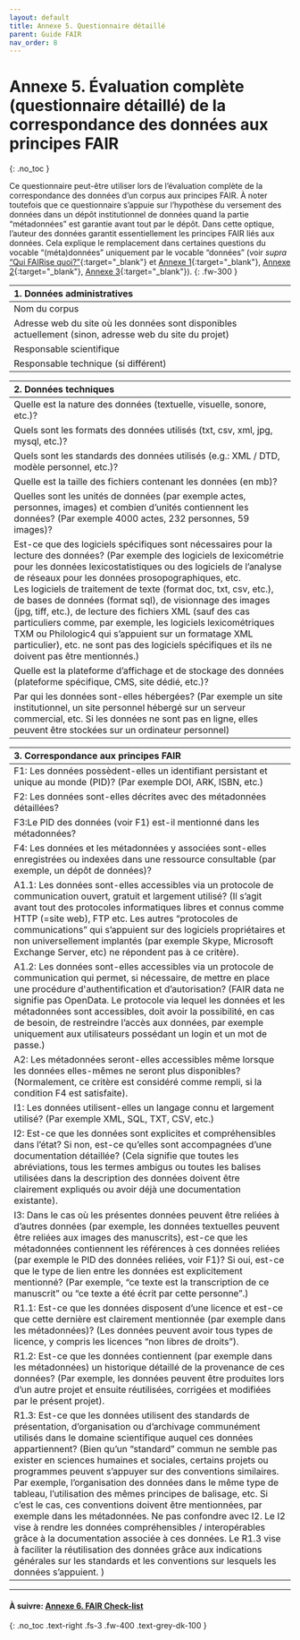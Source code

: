 ```yaml
---
layout: default
title: Annexe 5. Questionnaire détaillé
parent: Guide FAIR
nav_order: 8
---
```


# Annexe 5. Évaluation complète (questionnaire détaillé) de la correspondance des données aux principes FAIR
{: .no_toc }

Ce questionnaire peut-être utiliser lors de l’évaluation complète de la correspondance des données d’un corpus aux principes FAIR. À noter toutefois que ce questionnaire s’appuie sur l’hypothèse du versement des données dans un dépôt institutionnel de données quand la partie “métadonnées” est garantie avant tout par le dépôt. Dans cette optique, l’auteur des données garantit essentiellement les principes FAIR liés aux données. Cela explique le remplacement dans certaines questions du vocable “(méta)données” uniquement par le vocable “données” (voir _supra_ [“Qui FAIRise quoi?”](/docs/fair-guide/presentation.html#qui-fairise-quoi){:target="_blank"} et [Annexe 1](/docs/fair-guide/annexe-1){:target="_blank"}, [Annexe 2](/docs/fair-guide/annexe-2){:target="_blank"}, [Annexe 3](/docs/fair-guide/annexe-3){:target="_blank"}).
{: .fw-300 }

| 1. Données administratives  |
:-----------------------------|
| Nom du corpus   | 
| Adresse web du site où les données sont disponibles actuellement (sinon, adresse web du site du projet) | 
| Responsable scientifique   | 
| Responsable technique (si différent)   | 

| 2. Données techniques     |
:---------------------------|
|  Quelle est la nature des données (textuelle, visuelle, sonore, etc.)?  | 
|  Quels sont les formats des données utilisés (txt, csv, xml, jpg, mysql, etc.)?  | 
|  Quels sont les standards des données utilisés (e.g.: XML / DTD, modèle personnel, etc.)?  | 
|  Quelle est la taille des fichiers contenant les données (en mb)?  | 
|  Quelles sont les unités de données (par exemple actes, personnes, images) et combien d’unités contiennent les données? <span class="further-description"> (Par exemple 4000 actes, 232 personnes, 59 images)?</span>  | 
|  Est-ce que des logiciels spécifiques sont nécessaires pour la lecture des données? <span class="further-description"> (Par exemple des logiciels de lexicométrie pour les données lexicostatistiques ou des logiciels de l’analyse de réseaux pour les données prosopographiques, etc. <br/>Les logiciels de traitement de texte (format doc, txt, csv, etc.), de bases de données (format sql), de visionnage des images (jpg, tiff, etc.), de lecture des fichiers XML (sauf des cas particuliers comme, par exemple, les logiciels lexicométriques TXM ou Philologic4 qui s’appuient sur un formatage XML particulier), etc. ne sont pas des logiciels spécifiques et ils ne doivent pas être mentionnés.)</span>  | 
|  Quelle est la plateforme d’affichage et de stockage des données (plateforme spécifique, CMS, site dédié, etc.)?  | 
|  Par qui les données sont-elles hébergées? <span class="further-description">(Par exemple un site institutionnel, un site personnel hébergé sur un serveur commercial, etc. Si les données ne sont pas en ligne, elles peuvent être stockées sur un ordinateur personnel)</span>  | 

| 3. Correspondance aux principes FAIR     |
:------------------------------------------|
| F1: Les données possèdent-elles un identifiant persistant et unique au monde (PID)? <span class="further-description">(Par exemple DOI, ARK, ISBN, etc.)</span>   | 
| F2: Les données sont-elles décrites avec des métadonnées détaillées?   | 
| F3:Le PID des données (voir F1) est-il mentionné dans les métadonnées?    | 
| F4: Les données et les métadonnées y associées sont-elles enregistrées ou indexées dans une ressource consultable (par exemple, un dépôt de données)?   | 
| A1.1: Les données sont-elles accessibles via un protocole de communication ouvert, gratuit et largement utilisé? <span class="further-description">(Il s’agit avant tout des protocoles informatiques libres et connus comme HTTP (=site web), FTP etc. Les autres “protocoles de communications” qui s’appuient sur des logiciels propriétaires et non universellement implantés (par exemple Skype, Microsoft Exchange Server, etc) ne répondent pas à ce critère).</span>   | 
| A1.2: Les données sont-elles accessibles via un protocole de communication qui permet, si nécessaire, de mettre en place une procédure d'authentification et d’autorisation? <span class="further-description">(FAIR data ne signifie pas OpenData. Le protocole via lequel les données et les métadonnées sont accessibles, doit avoir la possibilité, en cas de besoin, de restreindre l’accès aux données, par exemple uniquement aux utilisateurs possédant un login et un mot de passe.)</span>   | 
| A2: Les métadonnées seront-elles accessibles même lorsque les données elles-mêmes ne seront plus disponibles? <span class="further-description">(Normalement, ce critère est considéré comme rempli, si la condition F4 est satisfaite).</span>   | 
| I1: Les données utilisent-elles un langage connu et largement utilisé? <span class="further-description">(Par exemple XML, SQL, TXT, CSV, etc.)</span>   | 
| I2: Est-ce que les données sont explicites et compréhensibles dans l’état? Si non, est-ce qu’elles sont accompagnées d’une documentation détaillée? <span class="further-description">(Cela signifie que toutes les abréviations, tous les termes ambigus ou toutes les balises utilisées dans la description des données doivent être clairement expliqués ou avoir déjà une documentation existante).</span>   | 
| I3: Dans le cas où les présentes données peuvent être reliées à d’autres données (par exemple, les données textuelles peuvent être reliées aux images des manuscrits), est-ce que les métadonnées contiennent les références à ces données reliées (par exemple le PID des données reliées, voir F1)? Si oui, est-ce que le type de lien entre les données est explicitement mentionné? (Par exemple, “ce texte est la transcription de ce manuscrit” ou “ce texte a été écrit par cette personne”.)   | 
| R1.1: Est-ce que les données disposent d’une licence et est-ce que cette dernière est clairement mentionnée (par exemple dans les métadonnées)? <span class="further-description">(Les données peuvent avoir tous types de licence, y compris les licences “non libres de droits”).</span>   | 
| R1.2: Est-ce que les données contiennent (par exemple dans les métadonnées) un historique détaillé de la provenance de ces données? <span class="further-description">(Par exemple, les données peuvent être produites lors d’un autre projet et ensuite réutilisées, corrigées et modifiées par le présent projet).</span>   | 
| R1.3: Est-ce que les données utilisent des standards de présentation, d’organisation ou d’archivage communément utilisés dans le domaine scientifique auquel ces données appartiennent? <span class="further-description">(Bien qu’un “standard” commun ne semble pas exister en sciences humaines et sociales, certains projets ou programmes peuvent s’appuyer sur des conventions similaires. Par exemple, l’organisation des données dans le même type de tableau, l’utilisation des mêmes principes de balisage, etc. Si c’est le cas, ces conventions doivent être mentionnées, par exemple dans les métadonnées. Ne pas confondre avec I2. Le I2 vise à rendre les données compréhensibles / interopérables grâce à la documentation associée à ces données. Le R1.3 vise à faciliter la réutilisation des données grâce aux indications générales sur les standards et les conventions sur lesquels les données s’appuient. )</span>   | 

---

#### À suivre: [Annexe 6. FAIR Check-list](/docs/fair-guide/annexe-6)
{: .no_toc .text-right .fs-3 .fw-400 .text-grey-dk-100 }
